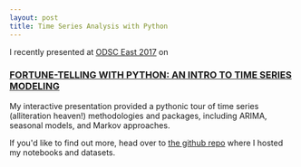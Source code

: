 ```yaml
---
layout: post
title: Time Series Analysis with Python
---
```


I recently presented at [ODSC East 2017](https://www.odsc.com/boston) on
### [FORTUNE-TELLING WITH PYTHON: AN INTRO TO TIME SERIES MODELING](https://www.odsc.com/training/portfolio/fortune-telling-python-intro-time-series-modeling)

My interactive presentation provided a pythonic tour of time series (alliteration heaven!) methodologies and packages, including ARIMA, seasonal models, and Markov approaches.

If you'd like to find out more, head over to [the github repo](https://github.com/ultimatist/ODSC17) where I hosted my notebooks and datasets.
